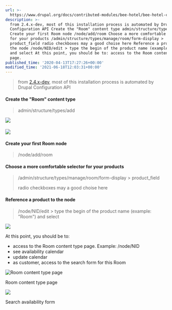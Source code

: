 ```yaml
---
url: >-
  https://www.drupal.org/docs/contributed-modules/bee-hotel/bee-hotel-core-content-structure-configuration
description: >-
  from 2.4.x-dev, most of this installation process is automated by Drupal
  Configuration API Create the "Room" content type admin/structure/types/add
  Create your first Room node /node/add/room Choose a more comfortable selector
  for your products /admin/structure/types/manage/room/form-display >
  product_field radio checkboxes may a good choise here Reference a product to
  the node /node/NID/edit > type the begin of the product name (example: "Room")
  and select At this point, you should be to: access to the Room content type
  page.
published_time: '2020-04-13T17:27:26+00:00'
modified_time: '2021-06-18T12:03:31+00:00'
---
```

> from [2.4.x-dev](https://www.drupal.org/project/bee%5Fhotel/releases/2.4.x-dev), most of this installation process is automated by Drupal Configuration API 

#### 

#### Create the "Room" content type

> admin/structure/types/add

![](https://www.drupal.org/files/create_room_content_type.jpg)

#### ![](https://www.drupal.org/files/bee_hotel_room_content_type.jpg)

#### 

#### Create your first Room node

> /node/add/room

#### Choose a more comfortable selector for your products 

> /admin/structure/types/manage/room/form-display > product\_field
> 
> radio checkboxes may a good choise here

#### 

#### Reference a product to the node

> /node/NID/edit > type the begin of the product name (example: "Room") and select

![](https://www.drupal.org/files/reference_room_to_product.jpg)

At this point, you should be to:

* access to the Room content type page. Example: /node/NID
* see availability calendar
* update calendar
* as customer, access to the search form for this Room

![Room content type page](https://www.drupal.org/files/room_content_type_page.png)

Room content type page 

![](https://www.drupal.org/files/sear_room_form.jpg)

Search availability form